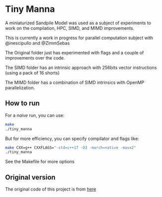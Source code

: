 # Tiny Manna

A miniaturized Sandpile Model was used as a subject of experiments to work on the compilation, HPC, SIMD, and MIMD improvements.

This is currently a work in progress for parallel computation subject with @inescipullo and @ZimmSebas

The Original folder just has experimented with flags and a couple of improvements over the code. 

The SIMD folder has an intrinsic approach with 256bits vector instructions (using a pack of 16 shorts)

The MIMD folder has a combination of SIMD intrinsics with OpenMP parallelization.

## How to run

For a *naive* run, you can use: 

```bash
make
./tiny_manna
```

But for more efficiency, you can specify compilator and flags like:

```bash
make CXX=g++ CXXFLAGS="-std=c++17 -O3 -march=native -mavx2"
./tiny_manna
```

See the Makefile for more options

## Original version 

The original code of this project is from [here](https://github.com/computacionparalela/tiny_manna)
